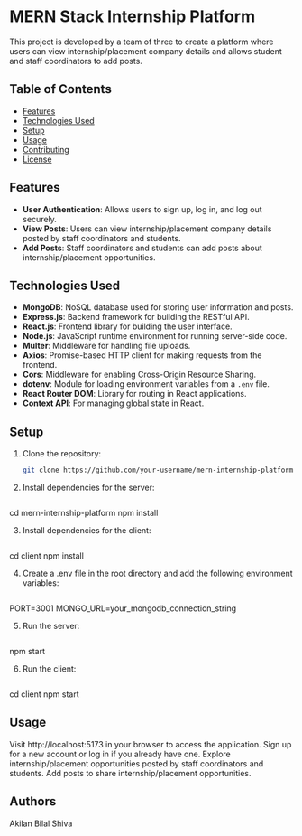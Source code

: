 # MERN Stack Internship Platform

This project is developed by a team of three to create a platform where users can view internship/placement company details and allows student and staff coordinators to add posts.

## Table of Contents

- [Features](#features)
- [Technologies Used](#technologies-used)
- [Setup](#setup)
- [Usage](#usage)
- [Contributing](#contributing)
- [License](#license)

## Features

- **User Authentication**: Allows users to sign up, log in, and log out securely.
- **View Posts**: Users can view internship/placement company details posted by staff coordinators and students.
- **Add Posts**: Staff coordinators and students can add posts about internship/placement opportunities.

## Technologies Used

- **MongoDB**: NoSQL database used for storing user information and posts.
- **Express.js**: Backend framework for building the RESTful API.
- **React.js**: Frontend library for building the user interface.
- **Node.js**: JavaScript runtime environment for running server-side code.
- **Multer**: Middleware for handling file uploads.
- **Axios**: Promise-based HTTP client for making requests from the frontend.
- **Cors**: Middleware for enabling Cross-Origin Resource Sharing.
- **dotenv**: Module for loading environment variables from a `.env` file.
- **React Router DOM**: Library for routing in React applications.
- **Context API**: For managing global state in React.

## Setup

1. Clone the repository:

   ```bash
   git clone https://github.com/your-username/mern-internship-platform.git

2. Install dependencies for the server:

   ```bash
cd mern-internship-platform
npm install

3. Install dependencies for the client:

   ```bash
cd client
npm install

4. Create a .env file in the root directory and add the following environment variables:

   ```env
PORT=3001
MONGO_URL=your_mongodb_connection_string

5. Run the server:

   ```bash
npm start

6. Run the client:

   ```bash
cd client
npm start

## Usage
Visit http://localhost:5173 in your browser to access the application.
Sign up for a new account or log in if you already have one.
Explore internship/placement opportunities posted by staff coordinators and students.
Add posts to share internship/placement opportunities.

## Authors
Akilan
Bilal
Shiva
